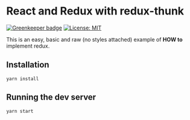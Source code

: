 # React and Redux with redux-thunk

[![Greenkeeper badge](https://badges.greenkeeper.io/alpersonalwebsite/react-redux-example-redux-thunk.svg)](https://greenkeeper.io/)
[![License: MIT](https://img.shields.io/badge/License-MIT-brightgreen.svg)](https://opensource.org/licenses/MIT)

This is an easy, basic and raw (no styles attached) example of **HOW to** implement redux.

## Installation
```
yarn install
```

## Running the dev server
```
yarn start
```